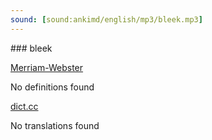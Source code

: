 ```yaml
---
sound: [sound:ankimd/english/mp3/bleek.mp3]
---
```


\### bleek

[Merriam-Webster](https://www.merriam-webster.com/dictionary/bleek)

No definitions found

[dict.cc](https://www.dict.cc/bleek)

No translations found

